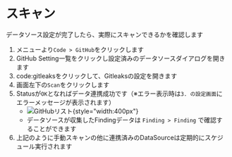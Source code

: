 # スキャン

データソース設定が完了したら、実際にスキャンできるかを確認します

1. メニューより`Code > GitHub`をクリックします
2. GitHub Setting一覧をクリックし設定済みのデータソースダイアログを開きます
3. code:gitleaksをクリックして、Gitleaksの設定を開きます
4. 画面左下の`Scan`をクリックします
5. Statusが`OK`となればデータ連携成功です（※エラー表示時は`3. の設定画面`にエラーメッセージが表示されます）
    - ![GitHubリスト](/img/code/github_list.png){style="width:400px"}
    - データソースが収集したFindingデータは `Finding > Finding` で確認することができます
6. 上記のように手動スキャンの他に連携済みのDataSourceは定期的にスケジュール実行されます
